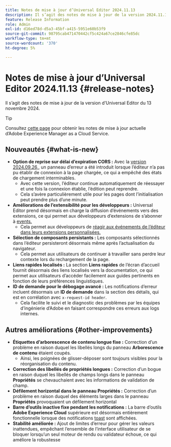 ```yaml
---
title: Notes de mise à jour d’Universal Editor 2024.11.13
description: Il s’agit des notes de mise à jour de la version 2024.11.13 d’Universal Editor.
feature: Release Information
role: Admin
exl-id: d16ed78d-d5a3-45bf-a415-5951e60b53f9
source-git-commit: 98795cab471470442cf5c424a67ce2846cfe85dc
workflow-type: tm+mt
source-wordcount: '370'
ht-degree: 5%

---
```



# Notes de mise à jour d’Universal Editor 2024.11.13 {#release-notes}

Il s’agit des notes de mise à jour de la version d’Universal Editor du 13 novembre 2024.

>[!TIP]
>
>Consultez [cette page](/help/release-notes/release-notes-cloud/release-notes-current.md) pour obtenir les notes de mise à jour actuelle d’Adobe Experience Manager as a Cloud Service.

## Nouveautés {#what-is-new}

* **Option de reprise sur délai d’expiration CORS :** Avec la [version 2024.09.26,](/help/release-notes/universal-editor/2024/2024-09-26.md), un panneau d’erreur a été introduit lorsque l’éditeur n’a pas pu établir de connexion à la page chargée, ce qui a empêché des états de chargement interminables.
   * Avec cette version, l’éditeur continue automatiquement de réessayer et une fois la connexion établie, l’édition peut reprendre.
   * Cela s’avère particulièrement utile pour les pages dont l’initialisation peut prendre plus d’une minute.
* **Améliorations de l’extensibilité pour les développeurs :** Universal Editor prend désormais en charge la diffusion d’événements vers des extensions, ce qui permet aux développeurs d’extensions de s’abonner à [events.](/help/implementing/universal-editor/events.md)
   * Cela permet aux développeurs de [réagir aux événements de l’éditeur dans leurs extensions personnalisées.](/help/implementing/universal-editor/customizing.md#extending)
* **Sélection de composants persistants :** Les composants sélectionnés dans l’éditeur persisteront désormais même après l’actualisation du navigateur.
   * Cela permet aux utilisateurs de continuer à travailler sans perdre leur contexte lors du rechargement de la page.
* **Liens rapides localisés :** La section **Liens rapides** de l’écran d’accueil fournit désormais des liens localisés vers la documentation, ce qui permet aux utilisateurs d’accéder facilement aux guides pertinents en fonction de leurs préférences linguistiques.
* **ID de demande pour le débogage avancé :** Les notifications d’erreur incluent désormais un **ID de demande** dans la section des détails, qui est en corrélation avec `x-request-id header`.
   * Cela facilite le suivi et le diagnostic des problèmes par les équipes d’ingénierie d’Adobe en faisant correspondre ces erreurs aux logs internes.

## Autres améliorations {#other-improvements}

* **Étiquettes d’arborescence de contenu longue fixe :** Correction d’un problème en raison duquel les libellés longs du panneau **Arborescence de contenu** étaient coupés.
   * Ainsi, les poignées de glisser-déposer sont toujours visibles pour la réorganisation du contenu.
* **Correction des libellés de propriétés longues :** Correction d’un bogue en raison duquel les libellés de champs longs dans le panneau **Propriétés** se chevauchaient avec les informations de validation de champ.
* **Défilement horizontal dans le panneau Propriétés :** Correction d’un problème en raison duquel des éléments larges dans le panneau **Propriétés** provoquaient un défilement horizontal
* **Barre d’outils inactive fixe pendant les notifications :** La barre d’outils **Adobe Experience Cloud** supérieure est désormais entièrement fonctionnelle lorsque des notifications [toast](https://spectrum.adobe.com/page/toast/) sont affichées.
* **Stabilité améliorée :** Ajout de limites d’erreur pour gérer les valeurs inattendues, empêchant l’ensemble de l’interface utilisateur de se bloquer lorsqu’un seul moteur de rendu ou validateur échoue, ce qui améliore la robustesse

